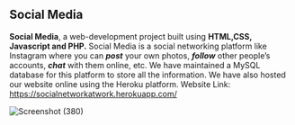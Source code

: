 ## **Social Media**
**Social Media**, a web-development project built using **HTML,CSS, Javascript and PHP.** Social Media is a social networking platform like Instagram where you can _**post**_ your own photos, _**follow**_ other people’s accounts, _**chat**_ with them online, etc. We have maintained a MySQL database for this platform to store all the information. We have also hosted our website online using the Heroku platform. 
Website Link: https://socialnetworkatwork.herokuapp.com/

![Screenshot (380)](https://user-images.githubusercontent.com/62739618/124135411-6b511d80-daa1-11eb-9751-30fb718e9ff6.png)

